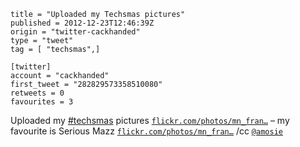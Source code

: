 ```
title = "Uploaded my Techsmas pictures"
published = 2012-12-23T12:46:39Z
origin = "twitter-cackhanded"
type = "tweet"
tag = [ "techsmas",]

[twitter]
account = "cackhanded"
first_tweet = "282829573358510080"
retweets = 0
favourites = 3
```

Uploaded my [#techsmas](/tags/techsmas/) pictures [`flickr.com/photos/mn_fran…`](http://www.flickr.com/photos/mn_francis/sets/72157632320352394/) – my favourite is Serious Mazz [`flickr.com/photos/mn_fran…`](http://www.flickr.com/photos/mn_francis/8299217599/in/set-72157632320352394) /cc [`@amosie`](https://twitter.com/amosie)

